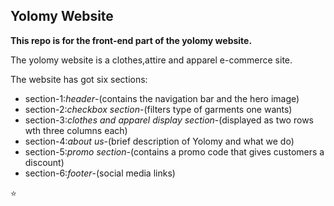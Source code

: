 
## Yolomy Website

**This repo is for the front-end part of the yolomy website.**

The yolomy website is  a clothes,attire and apparel e-commerce site.

The website has got six sections:
 * section-1:_header_-(contains the navigation bar and the hero image)
 * section-2:_checkbox section_-(filters type of garments one wants)
 * section-3:_clothes and apparel display section_-(displayed as two rows wth three columns each)
 * section-4:_about us_-(brief description of Yolomy and what we do)
 * section-5:_promo section_-(contains a promo code that gives customers a discount)
 * section-6:_footer_-(social media links)

:star: